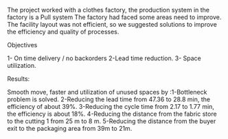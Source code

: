The project worked with a clothes factory, the production system in the factory is a Pull system The factory had faced some areas need to improve. The facility layout was not efficient, so we suggested solutions to improve the efficiency and quality of processes.

Objectives 

1- On time delivery / no backorders
2-Lead time reduction.
3- Space utilization.


Results:

Smooth move, faster and utilization of unused spaces by :​
1-Bottleneck problem is solved.​
2-Reducing the lead time from 47.36 to 28.8 min, the efficiency of about 39%.​
3-Reducing the cycle time from 2.17 to 1.77 min, the efficiency is about 18%.​
4-Reducing the distance from the fabric store to the cutting 1 from 25 m to 8 m.​
5-Reducing the distance from the buyer exit to the packaging area from 39m to 21m.​
